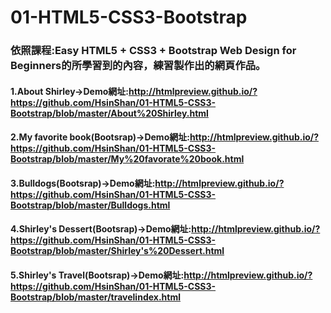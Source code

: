 # 01-HTML5-CSS3-Bootstrap
### 依照課程:Easy HTML5 + CSS3 + Bootstrap Web Design for Beginners的所學習到的內容，練習製作出的網頁作品。
#### 1.About Shirley→Demo網址:http://htmlpreview.github.io/?https://github.com/HsinShan/01-HTML5-CSS3-Bootstrap/blob/master/About%20Shirley.html
#### 2.My favorite book(Bootsrap)→Demo網址:http://htmlpreview.github.io/?https://github.com/HsinShan/01-HTML5-CSS3-Bootstrap/blob/master/My%20favorate%20book.html
#### 3.Bulldogs(Bootsrap)→Demo網址:http://htmlpreview.github.io/?https://github.com/HsinShan/01-HTML5-CSS3-Bootstrap/blob/master/Bulldogs.html
#### 4.Shirley's Dessert(Bootsrap)→Demo網址:http://htmlpreview.github.io/?https://github.com/HsinShan/01-HTML5-CSS3-Bootstrap/blob/master/Shirley's%20Dessert.html
#### 5.Shirley's Travel(Bootsrap)→Demo網址:http://htmlpreview.github.io/?https://github.com/HsinShan/01-HTML5-CSS3-Bootstrap/blob/master/travelindex.html
